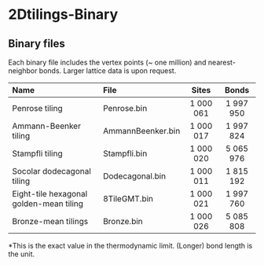 # 2Dtilings-Binary

## Binary files
Each binary file includes the vertex points (~ one million) and nearest-neighbor bonds. Larger lattice data is upon request.

|Name| File | Sites | Bonds |
|:--|:-----------|:-----------:|:------------:|
|Penrose tiling|Penrose.bin | 1 000 061 | 1 997 950    |
|Ammann-Beenker tiling|AmmannBeenker.bin|1 000 017 | 1 997 824|
|Stampfli tiling|Stampfli.bin|1 000 020|5 065 976             |
|Socolar dodecagonal tiling|Dodecagonal.bin|1 000 011| 1 815 192 |
|Eight-tile hexagonal golden-mean tiling|8TileGMT.bin|1 000 021 |1 997 760|
|Bronze-mean tilings|Bronze.bin|1 000 026|5 085 808|


*This is the exact value in the thermodynamic limit. (Longer) bond length is the unit.
